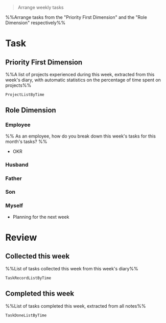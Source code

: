 > Arrange weekly tasks

%%Arrange tasks from the "Priority First Dimension" and the "Role Dimension" respectively%%

# Task
## Priority First Dimension
%%A list of projects experienced during this week, extracted from this week's diary, with automatic statistics on the percentage of time spent on projects%%
```LifeOS
ProjectListByTime
```

## Role Dimension
### Employee
%% As an employee, how do you break down this week's tasks for this month's tasks? %%
- OKR

### Husband
### Father
### Son
### Myself
- Planning for the next week

# Review
## Collected this week
%%List of tasks collected this week from this week's diary%%
```LifeOS
TaskRecordListByTime
```

## Completed this week
%%List of tasks completed this week, extracted from all notes%%
```LifeOS
TaskDoneListByTime
```
